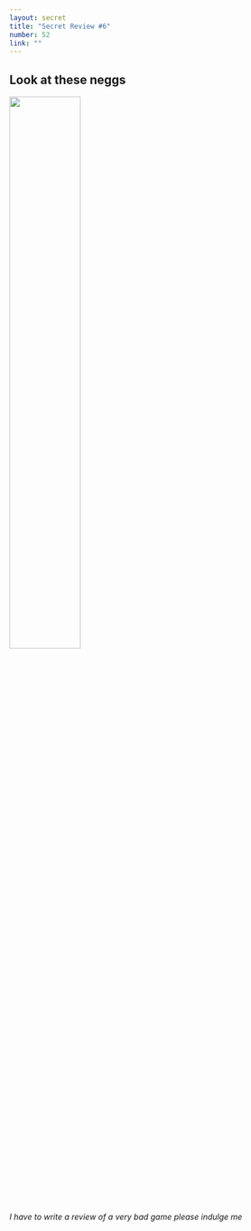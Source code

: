 ```yaml
---
layout: secret
title: "Secret Review #6"
number: 52
link: ""
---
```


## Look at these neggs
<img src="{{ site.baseurl }}/images/big spread.png"  usemap="#map" width="50%">
<map name="map">
    <area alt="The House on The Hill" title="The House on The Hill" href="{{ site.baseurl }}/300words/c4ec72e926e741ea35a18878b0310324" coords="830,1380,90" shape="circle">
    <area target="" alt="400NP!" title="400NP!" href="https://youtu.be/CZe09D1F9ko?t=619" coords="1210,1720,90" shape="circle">
</map>



###### I have to write a review of a very bad game please indulge me

